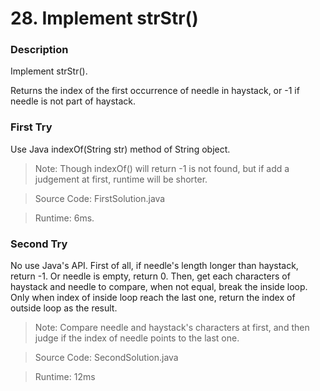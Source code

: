 # 28. Implement strStr()
### Description
Implement strStr().

Returns the index of the first occurrence of needle in haystack, or -1 if needle is not part of haystack.

### First Try
Use Java indexOf(String str) method of String object.
>Note: Though indexOf() will return -1 is not found, but if add a judgement at first, runtime will be shorter.

> Source Code: FirstSolution.java

> Runtime: 6ms.

### Second Try
No use Java's API. First of all, if needle's length longer than haystack, return -1. Or needle is empty, return 0. Then, get each characters of haystack and needle to compare, when not equal, break the inside loop. Only when index of inside loop reach the last one, return the index of outside loop as the result.

>Note: Compare needle and haystack's characters at first, and then judge if the index of needle points to the last one.

> Source Code: SecondSolution.java

>Runtime: 12ms
